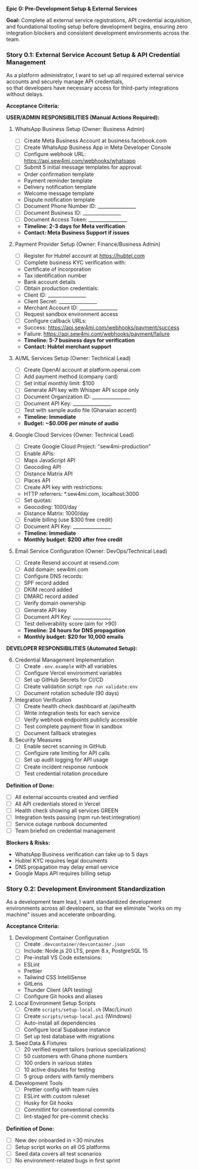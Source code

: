 **Epic 0: Pre-Development Setup & External Services**

**Goal:** Complete all external service registrations, API credential acquisition, and foundational tooling setup before development begins, ensuring zero integration blockers and consistent development environments across the team.

### Story 0.1: External Service Account Setup & API Credential Management

As a platform administrator,
I want to set up all required external service accounts and securely manage API credentials,       
so that developers have necessary access for third-party integrations without delays.

**Acceptance Criteria:**

**USER/ADMIN RESPONSIBILITIES (Manual Actions Required):**

1. WhatsApp Business Setup (Owner: Business Admin)
    - [ ] Create Meta Business Account at business.facebook.com
    - [ ] Create WhatsApp Business App in Meta Developer Console
    - [ ] Configure webhook URL: https://api.sew4mi.com/webhooks/whatsapp
    - [ ] Submit 5 initial message templates for approval:
    * Order confirmation template
    * Payment reminder template
    * Delivery notification template
    * Welcome message template
    * Dispute notification template
    - [ ] Document Phone Number ID: ________________
    - [ ] Document Business ID: ________________
    - [ ] Document Access Token: ________________
    - **Timeline: 2-3 days for Meta verification**
    - **Contact: Meta Business Support if issues**

2. Payment Provider Setup (Owner: Finance/Business Admin)
    - [ ] Register for Hubtel account at https://hubtel.com
    - [ ] Complete business KYC verification with:
    * Certificate of incorporation
    * Tax identification number
    * Bank account details
    - [ ] Obtain production credentials:
    * Client ID: ________________
    * Client Secret: ________________
    * Merchant Account ID: ________________
    - [ ] Request sandbox environment access
    - [ ] Configure callback URLs:
    * Success: https://api.sew4mi.com/webhooks/payment/success
    * Failure: https://api.sew4mi.com/webhooks/payment/failure
    - **Timeline: 5-7 business days for verification**
    - **Contact: Hubtel merchant support**

3. AI/ML Services Setup (Owner: Technical Lead)
    - [ ] Create OpenAI account at platform.openai.com
    - [ ] Add payment method (company card)
    - [ ] Set initial monthly limit: $100
    - [ ] Generate API key with Whisper API scope only
    - [ ] Document Organization ID: ________________
    - [ ] Document API Key: ________________
    - [ ] Test with sample audio file (Ghanaian accent)
    - **Timeline: Immediate**
    - **Budget: ~$0.006 per minute of audio**

4. Google Cloud Services (Owner: Technical Lead)
    - [ ] Create Google Cloud Project: "sew4mi-production"
    - [ ] Enable APIs:
    * [ ] Maps JavaScript API
    * [ ] Geocoding API
    * [ ] Distance Matrix API
    * [ ] Places API
    - [ ] Create API key with restrictions:
    * HTTP referrers: *.sew4mi.com, localhost:3000
    - [ ] Set quotas:
    * Geocoding: 1000/day
    * Distance Matrix: 1000/day
    - [ ] Enable billing (use $300 free credit)
    - [ ] Document API Key: ________________
    - **Timeline: Immediate**
    - **Monthly budget: $200 after free credit**

5. Email Service Configuration (Owner: DevOps/Technical Lead)
    - [ ] Create Resend account at resend.com
    - [ ] Add domain: sew4mi.com
    - [ ] Configure DNS records:
    * [ ] SPF record added
    * [ ] DKIM record added
    * [ ] DMARC record added
    - [ ] Verify domain ownership
    - [ ] Generate API key
    - [ ] Document API Key: ________________
    - [ ] Test deliverability score (aim for >90)
    - **Timeline: 24 hours for DNS propagation**
    - **Monthly budget: $20 for 10,000 emails**

**DEVELOPER RESPONSIBILITIES (Automated Setup):**

6. Credential Management Implementation
    - [ ] Create `.env.example` with all variables
    - [ ] Configure Vercel environment variables
    - [ ] Set up GitHub Secrets for CI/CD
    - [ ] Create validation script: `npm run validate:env`
    - [ ] Document rotation schedule (90 days)

7. Integration Verification
    - [ ] Create health check dashboard at /api/health
    - [ ] Write integration tests for each service
    - [ ] Verify webhook endpoints publicly accessible
    - [ ] Test complete payment flow in sandbox
    - [ ] Document fallback strategies

8. Security Measures
    - [ ] Enable secret scanning in GitHub
    - [ ] Configure rate limiting for API calls
    - [ ] Set up audit logging for API usage
    - [ ] Create incident response runbook
    - [ ] Test credential rotation procedure

**Definition of Done:**
- [ ] All external accounts created and verified
- [ ] All API credentials stored in Vercel
- [ ] Health check showing all services GREEN
- [ ] Integration tests passing (npm run test:integration)
- [ ] Service outage runbook documented
- [ ] Team briefed on credential management

**Blockers & Risks:**
- WhatsApp Business verification can take up to 5 days
- Hubtel KYC requires legal documents
- DNS propagation may delay email service
- Google Maps API requires billing setup

### Story 0.2: Development Environment Standardization

As a development team lead,
I want standardized development environments across all developers,
so that we eliminate "works on my machine" issues and accelerate onboarding.

**Acceptance Criteria:**

1. Development Container Configuration
    - [ ] Create `.devcontainer/devcontainer.json`
    - [ ] Include: Node.js 20 LTS, pnpm 8.x, PostgreSQL 15
    - [ ] Pre-install VS Code extensions:
    * ESLint
    * Prettier
    * Tailwind CSS IntelliSense
    * GitLens
    * Thunder Client (API testing)
    - [ ] Configure Git hooks and aliases

2. Local Environment Setup Scripts
    - [ ] Create `scripts/setup-local.sh` (Mac/Linux)
    - [ ] Create `scripts/setup-local.ps1` (Windows)
    - [ ] Auto-install all dependencies
    - [ ] Configure local Supabase instance
    - [ ] Set up test database with migrations

3. Seed Data & Fixtures
    - [ ] 20 verified expert tailors (various specializations)
    - [ ] 50 customers with Ghana phone numbers
    - [ ] 100 orders in various states
    - [ ] 10 active disputes for testing
    - [ ] 5 group orders with family members

4. Development Tools
    - [ ] Prettier config with team rules
    - [ ] ESLint with custom ruleset
    - [ ] Husky for Git hooks
    - [ ] Commitlint for conventional commits
    - [ ] lint-staged for pre-commit checks

**Definition of Done:**
- [ ] New dev onboarded in <30 minutes
- [ ] Setup script works on all OS platforms
- [ ] Seed data covers all test scenarios
- [ ] No environment-related bugs in first sprint